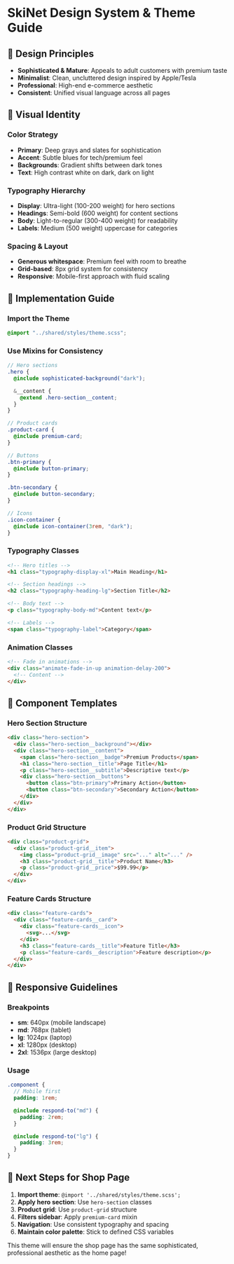 # SkiNet Design System & Theme Guide

## 🎨 **Design Principles**

- **Sophisticated & Mature**: Appeals to adult customers with premium taste
- **Minimalist**: Clean, uncluttered design inspired by Apple/Tesla
- **Professional**: High-end e-commerce aesthetic
- **Consistent**: Unified visual language across all pages

## 🎯 **Visual Identity**

### **Color Strategy**

- **Primary**: Deep grays and slates for sophistication
- **Accent**: Subtle blues for tech/premium feel
- **Backgrounds**: Gradient shifts between dark tones
- **Text**: High contrast white on dark, dark on light

### **Typography Hierarchy**

- **Display**: Ultra-light (100-200 weight) for hero sections
- **Headings**: Semi-bold (600 weight) for content sections
- **Body**: Light-to-regular (300-400 weight) for readability
- **Labels**: Medium (500 weight) uppercase for categories

### **Spacing & Layout**

- **Generous whitespace**: Premium feel with room to breathe
- **Grid-based**: 8px grid system for consistency
- **Responsive**: Mobile-first approach with fluid scaling

## 🔧 **Implementation Guide**

### **Import the Theme**

```scss
@import "../shared/styles/theme.scss";
```

### **Use Mixins for Consistency**

```scss
// Hero sections
.hero {
  @include sophisticated-background("dark");

  &__content {
    @extend .hero-section__content;
  }
}

// Product cards
.product-card {
  @include premium-card;
}

// Buttons
.btn-primary {
  @include button-primary;
}

.btn-secondary {
  @include button-secondary;
}

// Icons
.icon-container {
  @include icon-container(3rem, "dark");
}
```

### **Typography Classes**

```html
<!-- Hero titles -->
<h1 class="typography-display-xl">Main Heading</h1>

<!-- Section headings -->
<h2 class="typography-heading-lg">Section Title</h2>

<!-- Body text -->
<p class="typography-body-md">Content text</p>

<!-- Labels -->
<span class="typography-label">Category</span>
```

### **Animation Classes**

```html
<!-- Fade in animations -->
<div class="animate-fade-in-up animation-delay-200">
  <!-- Content -->
</div>
```

## 🎪 **Component Templates**

### **Hero Section Structure**

```html
<div class="hero-section">
  <div class="hero-section__background"></div>
  <div class="hero-section__content">
    <span class="hero-section__badge">Premium Products</span>
    <h1 class="hero-section__title">Page Title</h1>
    <p class="hero-section__subtitle">Descriptive text</p>
    <div class="hero-section__buttons">
      <button class="btn-primary">Primary Action</button>
      <button class="btn-secondary">Secondary Action</button>
    </div>
  </div>
</div>
```

### **Product Grid Structure**

```html
<div class="product-grid">
  <div class="product-grid__item">
    <img class="product-grid__image" src="..." alt="..." />
    <h3 class="product-grid__title">Product Name</h3>
    <p class="product-grid__price">$99.99</p>
  </div>
</div>
```

### **Feature Cards Structure**

```html
<div class="feature-cards">
  <div class="feature-cards__card">
    <div class="feature-cards__icon">
      <svg>...</svg>
    </div>
    <h3 class="feature-cards__title">Feature Title</h3>
    <p class="feature-cards__description">Feature description</p>
  </div>
</div>
```

## 📱 **Responsive Guidelines**

### **Breakpoints**

- **sm**: 640px (mobile landscape)
- **md**: 768px (tablet)
- **lg**: 1024px (laptop)
- **xl**: 1280px (desktop)
- **2xl**: 1536px (large desktop)

### **Usage**

```scss
.component {
  // Mobile first
  padding: 1rem;

  @include respond-to("md") {
    padding: 2rem;
  }

  @include respond-to("lg") {
    padding: 3rem;
  }
}
```

## 🚀 **Next Steps for Shop Page**

1. **Import theme**: `@import '../shared/styles/theme.scss';`
2. **Apply hero section**: Use `hero-section` classes
3. **Product grid**: Use `product-grid` structure
4. **Filters sidebar**: Apply `premium-card` mixin
5. **Navigation**: Use consistent typography and spacing
6. **Maintain color palette**: Stick to defined CSS variables

This theme will ensure the shop page has the same sophisticated, professional aesthetic as the home page!
